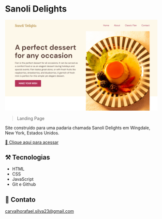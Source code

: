 # Sanoli Delights

![preview](./github/preview.png)

> Landing Page

Site construído para uma padaria chamada Sanoli Delights em Wingdale, New York, Estados Unidos.

[🔗 Clique aqui para acessar](https://faelcarvalho.github.io/nlw-esports-explorer/)

## ⚒️ Tecnologias

- HTML
- CSS
- JavaScript
- Git e Github

## 🧡 Contato

carvalhorafael.silva23@gmail.com